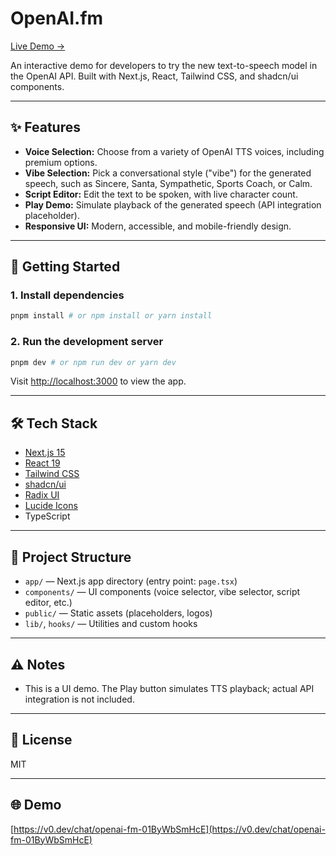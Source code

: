 # OpenAI.fm

[Live Demo →](https://v0.dev/chat/openai-fm-01ByWbSmHcE)

An interactive demo for developers to try the new text-to-speech model in the OpenAI API. Built with Next.js, React, Tailwind CSS, and shadcn/ui components.

---

## ✨ Features

- **Voice Selection:** Choose from a variety of OpenAI TTS voices, including premium options.
- **Vibe Selection:** Pick a conversational style ("vibe") for the generated speech, such as Sincere, Santa, Sympathetic, Sports Coach, or Calm.
- **Script Editor:** Edit the text to be spoken, with live character count.
- **Play Demo:** Simulate playback of the generated speech (API integration placeholder).
- **Responsive UI:** Modern, accessible, and mobile-friendly design.

---

## 🚀 Getting Started

### 1. Install dependencies

```bash
pnpm install # or npm install or yarn install
```

### 2. Run the development server

```bash
pnpm dev # or npm run dev or yarn dev
```

Visit [http://localhost:3000](http://localhost:3000) to view the app.

---

## 🛠️ Tech Stack

- [Next.js 15](https://nextjs.org/)
- [React 19](https://react.dev/)
- [Tailwind CSS](https://tailwindcss.com/)
- [shadcn/ui](https://ui.shadcn.com/)
- [Radix UI](https://www.radix-ui.com/)
- [Lucide Icons](https://lucide.dev/)
- TypeScript

---

## 📁 Project Structure

- `app/` — Next.js app directory (entry point: `page.tsx`)
- `components/` — UI components (voice selector, vibe selector, script editor, etc.)
- `public/` — Static assets (placeholders, logos)
- `lib/`, `hooks/` — Utilities and custom hooks

---

## ⚠️ Notes

- This is a UI demo. The Play button simulates TTS playback; actual API integration is not included.

---

## 📄 License

MIT

---

## 🌐 Demo

[https://v0.dev/chat/openai-fm-01ByWbSmHcE](https://v0.dev/chat/openai-fm-01ByWbSmHcE) 